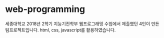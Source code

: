 # web-programming

세종대학교 2018년 2학기 지능기전학부 웹프로그래밍 수업에서 
제출했던 4인이 만든 팀프로젝트입니다.
html, css, javascript를 활용하였습니다.

